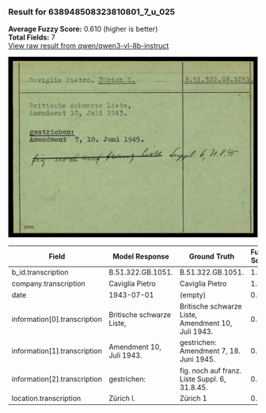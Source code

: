### Result for 638948508323810801_7_u_025
**Average Fuzzy Score:** 0.610 (higher is better)<br>
**Total Fields:** 7<br>
[View raw result from qwen/qwen3-vl-8b-instruct](https://github.com/RISE-UNIBAS/humanities_data_benchmark/blob/main/results/2025-10-24/T0335/request_T0335_638948508323810801_7_u_025.json)

<img src="https://github.com/RISE-UNIBAS/humanities_data_benchmark/blob/main/benchmarks/blacklist/images/638948508323810801_7_u_025.jpg?raw=true" alt="638948508323810801_7_u_025" width="600px">

| Field | Model Response | Ground Truth | Fuzzy Score | Match |
|-------|----------------|--------------|-------------|-------|
| b_id.transcription | B.51.322.GB.1051. | B.51.322.GB.1051. | 1.000 | ✅ |
| company.transcription | Caviglia Pietro | Caviglia Pietro | 1.000 | ✅ |
| date | 1943-07-01 | (empty) | 0.000 | ❌ |
| information[0].transcription | Britische schwarze Liste, | Britische schwarze Liste,<br>Amendment 10, Juli 1943. | 0.667 | ❌ |
| information[1].transcription | Amendment 10, Juli 1943. | gestrichen:<br>Amendment 7, 18. Juni 1945. | 0.635 | ❌ |
| information[2].transcription | gestrichen: | fig. noch auf franz. Liste Suppl. 6, 31.8.45. | 0.143 | ❌ |
| location.transcription | Zürich l. | Zürich 1 | 0.824 | ❌ |
